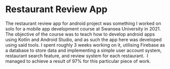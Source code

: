 <h1>Restaurant Review App</h1>
<p>
  The restaurant review app for android  project was something I worked on solo for a mobile app development course at Swansea University in 2021. The objective of the course was to teach how to develop android apps using Kotlin and Android Studio, and as such the app here   was developed using said tools. I spent roughly 3 weeks working on it, utilising Firebase as a database to store data and implementing a simple user account system, restaurant search feature, and review system for each restaurant.  I managed to achieve a result of 97%      for this particular piece of work. 
</p>
